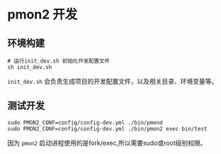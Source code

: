 # pmon2 开发

## 环境构建

```shell
# 运行init_dev.sh 初始化开发配置文件
sh init_dev.sh
```
`init_dev.sh` 会负责生成项目的开发配置文件，以及相关目录、环境变量等。

## 测试开发

```shell
sudo PMON2_CONF=config/config-dev.yml ./bin/pmond
sudo PMON2_CONF=config/config-dev.yml ./bin/pmon2 exec bin/test 
```

因为 `pmon2` 启动进程使用的是fork/exec,所以需要sudo或root级别权限。
